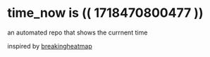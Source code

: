 # time_now is (( 1718470800477 ))

an automated repo that shows the currnent time

inspired by [breakingheatmap](https://github.com/breakingheatmap/breakingheatmap)
